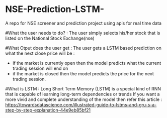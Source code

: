 # NSE-Prediction-LSTM-
A repo for NSE screener and prediction project using apis for real time data


#What the user needs to do? :
The user simply selects his/her stock that is listed on the National Stock Exchange(nse) 

#What Otput does the user get :
The user gets a LSTM based prediction on what the next close price will be :
  - if the market is currently open then the model predicts what the current trading session will end on
  - if the market is closed then the model predicts the price for the next trading session.

#What is LSTM :
Long Short Term Memory (LSTM) is a special kind of RNN that is capable of learning long-term dependencies or trends
If you want a more vivid and complete understanding of the model then refer this article : https://towardsdatascience.com/illustrated-guide-to-lstms-and-gru-s-a-step-by-step-explanation-44e9eb85bf21
